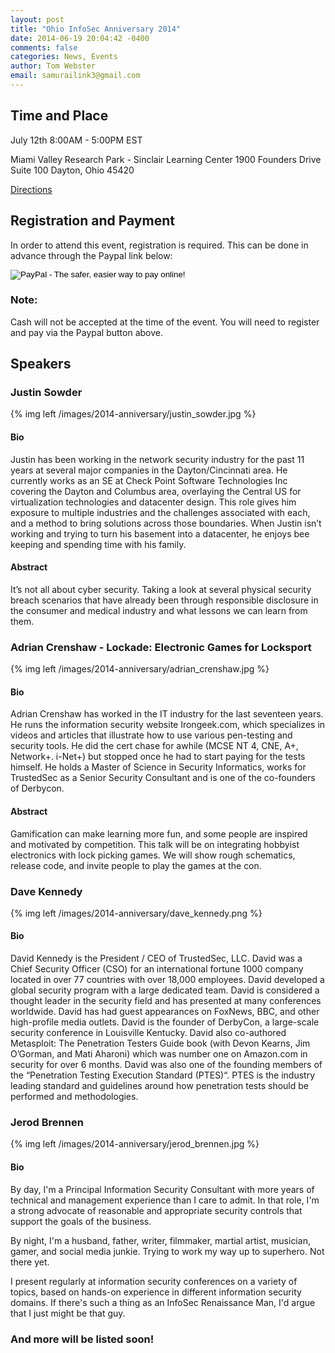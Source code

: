```yaml
---
layout: post
title: "Ohio InfoSec Anniversary 2014"
date: 2014-06-19 20:04:42 -0400
comments: false
categories: News, Events
author: Tom Webster
email: samurailink3@gmail.com
---
```


## Time and Place

July 12th 8:00AM - 5:00PM EST

Miami Valley Research Park - Sinclair Learning Center
1900 Founders Drive
Suite 100
Dayton, Ohio 45420

[Directions](/directions)

## Registration and Payment

In order to attend this event, registration is required. This can be done in advance through the Paypal link below: 

<form action="https://www.paypal.com/cgi-bin/webscr" method="post" target="_top">
<input type="hidden" name="cmd" value="_s-xclick">
<input type="hidden" name="hosted_button_id" value="SQM6QYYVXHZ3G">
<input type="image" src="https://www.paypalobjects.com/en_US/i/btn/btn_buynow_LG.gif" border="0" name="submit" alt="PayPal - The safer, easier way to pay online!">
</form>

<div class="panel panel-warning">
  <div class="panel panel-heading"><h3 class="panel-title">Note:</h3></div>
  <div class="panel-body">Cash will not be accepted at the time of the event. You will need to register and pay via the Paypal button above.</div>
</div>


## Speakers

### Justin Sowder

{% img left /images/2014-anniversary/justin_sowder.jpg %}

#### Bio

Justin has been working in the network security industry for the past 11 years at several major companies in the Dayton/Cincinnati area. He currently works as an SE at Check Point Software Technologies Inc covering the Dayton and Columbus area, overlaying the Central US for virtualization technologies and datacenter design. This role gives him exposure to multiple industries and the challenges associated with each, and a method to bring solutions across those boundaries. When Justin isn’t working and trying to turn his basement into a datacenter, he enjoys bee keeping and spending time with his family.

#### Abstract

It’s not all about cyber security. Taking a look at several physical security breach scenarios that have already been through responsible disclosure in the consumer and medical industry and what lessons we can learn from them.

### Adrian Crenshaw - Lockade: Electronic Games for Locksport

{% img left /images/2014-anniversary/adrian_crenshaw.jpg %}

#### Bio

Adrian Crenshaw has worked in the IT industry for the last seventeen years. He runs the information security website Irongeek.com, which specializes in videos and articles that illustrate how to use various pen-testing and security tools. He did the cert chase for awhile (MCSE NT 4, CNE, A+, Network+. i-Net+) but stopped once he had to start paying for the tests himself. He holds a Master of Science in Security Informatics, works for TrustedSec as a Senior Security Consultant and is one of the co-founders of Derbycon.

#### Abstract

Gamification can make learning more fun, and some people are inspired and motivated by competition. This talk will be on integrating hobbyist electronics with lock picking games. We will show rough schematics, release code, and invite people to play the games at the con.

### Dave Kennedy

{% img left /images/2014-anniversary/dave_kennedy.png %}

#### Bio

David Kennedy is the President / CEO of TrustedSec, LLC. David was a Chief Security Officer (CSO) for an international fortune 1000 company located in over 77 countries with over 18,000 employees. David developed a global security program with a large dedicated team. David is considered a thought leader in the security field and has presented at many conferences worldwide. David has had guest appearances on FoxNews, BBC, and other high-profile media outlets. David is the founder of DerbyCon, a large-scale security conference in Louisville Kentucky. David also co-authored Metasploit: The Penetration Testers Guide book (with Devon Kearns, Jim O’Gorman, and Mati Aharoni) which was number one on Amazon.com in security for over 6 months. David was also one of the founding members of the “Penetration Testing Execution Standard (PTES)“. PTES is the industry leading standard and guidelines around how penetration tests should be performed and methodologies.

### Jerod Brennen

{% img left /images/2014-anniversary/jerod_brennen.jpg %}

#### Bio

By day, I'm a Principal Information Security Consultant with more years of technical and management experience than I care to admit. In that role, I'm a strong advocate of reasonable and appropriate security controls that support the goals of the business.

By night, I'm a husband, father, writer, filmmaker, martial artist, musician, gamer, and social media junkie. Trying to work my way up to superhero. Not there yet.

I present regularly at information security conferences on a variety of topics, based on hands-on experience in different information security domains. If there's such a thing as an InfoSec Renaissance Man, I'd argue that I just might be that guy.

### And more will be listed soon!